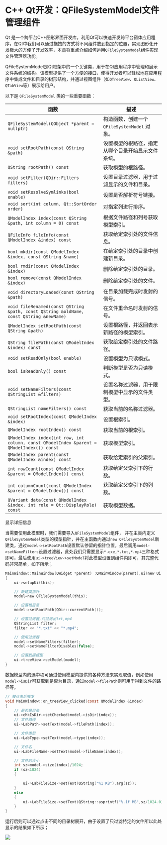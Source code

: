 # C++ Qt开发：QFileSystemModel文件管理组件

Qt 是一个跨平台C++图形界面开发库，利用Qt可以快速开发跨平台窗体应用程序，在Qt中我们可以通过拖拽的方式将不同组件放到指定的位置，实现图形化开发极大的方便了开发效率，本章将重点介绍如何运用`QFileSystemModel`组件实现文件管理器功能。

QFileSystemModel是Qt框架中的一个关键类，用于在Qt应用程序中管理和展示文件系统的结构。该模型提供了一个方便的接口，使得开发者可以轻松地在应用程序中集成文件和目录的树形结构，并通过视图组件（如`QTreeView`、`QListView`、`QTabView`等）展示给用户。

以下是 `QFileSystemModel` 类的一些重要函数：

| 函数                                                         | 描述                                               |
| ------------------------------------------------------------ | -------------------------------------------------- |
| `QFileSystemModel(QObject *parent = nullptr)`                | 构造函数，创建一个 `QFileSystemModel` 对象。       |
| `void setRootPath(const QString &path)`                      | 设置模型的根路径，指定从哪个目录开始显示文件系统。 |
| `QString rootPath() const`                                   | 获取模型的根路径。                                 |
| `void setFilter(QDir::Filters filters)`                      | 设置目录过滤器，用于过滤显示的文件和目录。         |
| `void setResolveSymlinks(bool enable)`                       | 设置是否解析符号链接。                             |
| `void sort(int column, Qt::SortOrder order)`                 | 对指定列进行排序。                                 |
| `QModelIndex index(const QString &path, int column = 0) const` | 根据文件路径和列号获取模型索引。                   |
| `QFileInfo fileInfo(const QModelIndex &index) const`         | 获取给定索引处的文件信息。                         |
| `bool mkdir(const QModelIndex &index, const QString &name)`  | 在给定索引处的目录中创建新目录。                   |
| `bool rmdir(const QModelIndex &index)`                       | 删除给定索引处的目录。                             |
| `bool remove(const QModelIndex &index)`                      | 删除给定索引处的文件。                             |
| `void directoryLoaded(const QString &path)`                  | 在目录加载完成时发射的信号。                       |
| `void fileRenamed(const QString &path, const QString &oldName, const QString &newName)` | 在文件重命名时发射的信号。                         |
| `QModelIndex setRootPath(const QString &path)`               | 设置根路径，并返回表示新路径的模型索引。           |
| `QString filePath(const QModelIndex &index) const`           | 获取给定索引处的文件路径。                         |
| `void setReadOnly(bool enable)`                              | 设置模型为只读模式。                               |
| `bool isReadOnly() const`                                    | 判断模型是否为只读模式。                           |
| `void setNameFilters(const QStringList &filters)`            | 设置名称过滤器，用于限制模型中显示的文件类型。     |
| `QStringList nameFilters() const`                            | 获取当前的名称过滤器。                             |
| `void setRootIndex(const QModelIndex &index)`                | 设置根索引。                                       |
| `QModelIndex rootIndex() const`                              | 获取当前的根索引。                                 |
| `QModelIndex index(int row, int column, const QModelIndex &parent = QModelIndex()) const` | 获取模型索引。                                     |
| `QModelIndex parent(const QModelIndex &index) const`         | 获取给定索引的父索引。                             |
| `int rowCount(const QModelIndex &parent = QModelIndex()) const` | 获取给定父索引下的行数。                           |
| `int columnCount(const QModelIndex &parent = QModelIndex()) const` | 获取给定父索引下的列数。                           |
| `QVariant data(const QModelIndex &index, int role = Qt::DisplayRole) const` | 获取模型数据。                                     |

显示详细信息

当需要使用此模型时，我们需要导入`QFileSystemModel`组件， 并在主类内定义`QFileSystemModel`类型的模型指针，并在主函数内通过`new QFileSystemModel`新建类，通过`model->setRootPath`设置默认停留的指针位置，最后调用`model->setNameFilters`设置过滤器，此处我们只需要显示`*.exe,*.txt,*.mp4`三种格式即可，最后使用`ui->treeView->setModel`将此模型设置到组件内即可，其完整代码非常简单，如下所示；

```c
MainWindow::MainWindow(QWidget *parent) :QMainWindow(parent),ui(new Ui::MainWindow)
{
    ui->setupUi(this);

    // 新建类指针
    model=new QFileSystemModel(this);

    // 设置根目录
    model->setRootPath(QDir::currentPath());

    // 设置过滤器,只过滤出txt,mp4
    QStringList filter;
    filter << "*.txt" << "*.mp4";

    // 使用过滤器
    model->setNameFilters(filter);
    model->setNameFilterDisables(false);

    // 设置数据模型
    ui->treeView->setModel(model);
}
```

数据模型内的选中项可通过使用模型内提供的各种方法来实现取值，例如使用`model->isDir`可获取到是否为目录，通过`model->filePath`则可用于得到文件的路径等。

```c
// 被点击后触发
void MainWindow::on_treeView_clicked(const QModelIndex &index)
{
    // 是否是目录
    ui->chkIsDir->setChecked(model->isDir(index));
    // 文件路径
    ui->LabPath->setText(model->filePath(index));

    // 文件类型
    ui->LabType->setText(model->type(index));

    // 文件名
    ui->LabFileName->setText(model->fileName(index));

    // 文件的大小
    int sz=model->size(index)/1024;
    if (sz<1024)
    {

        ui->LabFileSize->setText(QString("%1 KB").arg(sz));
    }
    else
    {
        ui->LabFileSize->setText(QString::asprintf("%.1f MB",sz/1024.0));
    }
}
```

运行后则可以通过点击不同的目录树展开，由于设置了只过滤特定的文件所以此处显示的结果如下所示；

![](https://blogwnx-bucket.oss-cn-beijing.aliyuncs.com/img/9bbad5f1d3fd146f7be9e57490a36a48%5B1%5D.png)